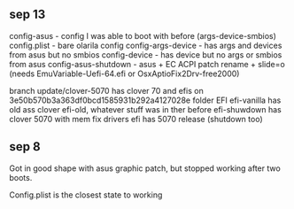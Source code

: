 ## sep 13

config-asus - config I was able to boot with before (args-device-smbios)
config.plist - bare olarila config
config-args-device - has args and devices from asus but no smbios
config-device - has device but no args or smbios from asus
config-asus-shutdown - asus + EC ACPI patch rename + slide=o (needs EmuVariable-Uefi-64.efi or OsxAptioFix2Drv-free2000)

branch update/clover-5070 has clover 70 and efis on 3e50b570b3a363df0bcd1585931b292a4127028e folder EFI
efi-vanilla has old ass clover
efi-old, whatever stuff was in ther before
efi-shuwdown has clover 5070 with mem fix drivers
efi has 5070 release (shutdown too)

## sep 8

Got in good shape with asus graphic patch, but stopped working after two boots.

Config.plist is the closest state to working
